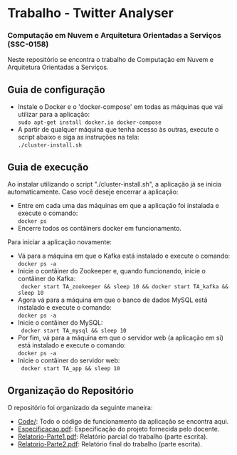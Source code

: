 # Trabalho - Twitter Analyser
### Computação em Nuvem e Arquitetura Orientadas a Serviços (SSC-0158)
Neste repositório se encontra o trabalho de Computação em Nuvem e Arquitetura Orientadas a Serviços.

## Guia de configuração
* Instale o Docker e o 'docker-compose' em todas as máquinas que vai utilizar para a aplicação:  
``` sudo apt-get install docker.io docker-compose ```  
* A partir de qualquer máquina que tenha acesso às outras, execute o script abaixo e siga as instruções na tela:  
``` ./cluster-install.sh ```  

## Guia de execução
Ao instalar utilizando o script "./cluster-install.sh", a aplicação já se inicia automaticamente. Caso você deseje encerrar a aplicação:
* Entre em cada uma das máquinas em que a aplicação foi instalada e execute o comando:  
``` docker ps ```  
* Encerre todos os contâiners docker em funcionamento.  
  
Para iniciar a aplicação novamente:
* Vá para a máquina em que o Kafka está instalado e execute o comando:  
``` docker ps -a ```  
* Inicie o contâiner do Zookeeper e, quando funcionando, inicie o contâiner do Kafka:  
``` docker start TA_zookeeper && sleep 10 && docker start TA_kafka && sleep 10```  
* Agora vá para a máquina em que o banco de dados MySQL está instalado e execute o comando:  
``` docker ps -a ```  
* Inicie o contâiner do MySQL:  
``` docker start TA_mysql && sleep 10```  
* Por fim, vá para a máquina em que o servidor web (a aplicação em si) está instalado e execute o comando:  
``` docker ps -a ```  
* Inicie o contâiner do servidor web:  
``` docker start TA_app && sleep 10```  

## Organização do Repositório
O repositório foi organizado da seguinte maneira:
* [Code/](Code): Todo o código de funcionamento da aplicação se encontra aqui.
* [Especificacao.pdf](Especificacao.pdf): Especificação do projeto fornecida pelo docente.
* [Relatorio-Parte1.pdf](Relatorio-Parte1.pdf): Relatório parcial do trabalho (parte escrita).
* [Relatorio-Parte2.pdf](Relatorio-Parte2.pdf): Relatório final do trabalho (parte escrita).


